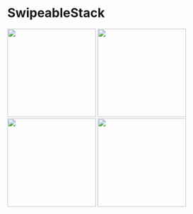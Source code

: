 # SwipeableStack
<img width="200" src="https://github.com/yoshiya12x/SwipeableStack/assets/7821825/7f5005d5-240c-4635-bc6d-acef702866b7">
<img width="200" src="https://github.com/yoshiya12x/SwipeableStack/assets/7821825/e911cb22-15d1-439c-afab-94ed4267a58d">
<img width="200" src="https://github.com/yoshiya12x/SwipeableStack/assets/7821825/1554ecf8-a351-4fd0-b581-ca7a6fb92d07">
<img width="200" src="https://github.com/yoshiya12x/SwipeableStack/assets/7821825/b55e4b4a-186d-4d1b-bd86-b9ed3d6474f5">
